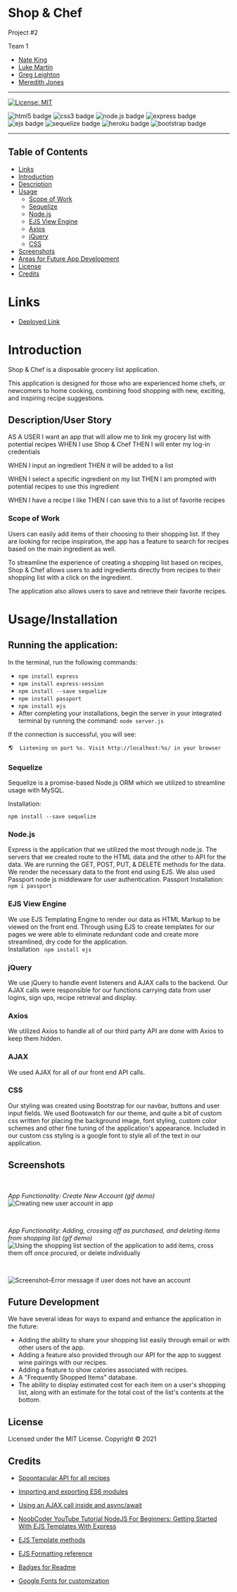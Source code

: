 # Shop & Chef
Project #2

Team 1

 + [Nate King](https://github.com/natemking)
 + [Luke Martin](https://github.com/LukeMartin-123)
 + [Greg Leighton](https://github.com/preussenfahrer)
 + [Meredith Jones](https://github.com/meredithajones)  
---

[![License: MIT](https://img.shields.io/badge/License-MIT-yellow.svg)](https://github.com/natemking/shop_n_chef/blob/main/LICENSE)

![html5 badge](https://img.shields.io/badge/html5%20-%23E34F26.svg?&style=flat&logo=html5&logoColor=white)
![css3 badge](https://img.shields.io/badge/css3%20-%231572B6.svg?&style=flat&logo=css3&logoColor=white)
![node.js badge](https://img.shields.io/badge/node.js%20-%2343853D.svg?&style=flat&logo=node.js&logoColor=white)
![express badge](https://img.shields.io/badge/express.js%20-%23404d59.svg?&style=flat)
![ejs badge](https://img.shields.io/badge/%20EJS%20-%23B4CA65.svg?&style=flatColor=white%22/)
![sequelize badge](https://img.shields.io/badge/Sequelize-%2304AFEF.svg?&style=flat&logoColor=white)
![heroku badge](https://img.shields.io/badge/heroku%20-%23430098.svg?&style=for-the-badge&logo=heroku&logoColor=white)
![bootstrap badge](https://img.shields.io/badge/bootstrap%20-%23563D7C.svg?&style=flat&logo=bootstrap&logoColor=white)

---
## Table of Contents
 * [Links](#links)
 * [Introduction](#introduction)
 * [Description](#description)
 * [Usage](#usage)
    + [Scope of Work](#scope-of-work)
    + [Sequelize](#sequelize)
    + [Node.js](#nodejs)
    + [EJS View Engine](#ejs-view-engine)
    + [Axios](#axios)
    + [jQuery](#jquery)
    + [CSS](#css)
  * [Screenshots](#screenshots)
  * [Areas for Future App Development](#future-development)
  * [License](#license)
  * [Credits](#credits)

# Links

* [Deployed Link](https://shop-n-chef.herokuapp.com/)

# Introduction
  Shop & Chef is a disposable grocery list application. 

   This application is designed for those who are experienced home chefs, or newcomers to home cooking, combining food shopping with new, exciting, and inspiring recipe suggestions. 

## Description/User Story 
  AS A USER I want an app that will allow me to link my grocery list with potential recipes
  WHEN I use Shop & Chef 
  THEN I will enter my log-in credentials

  WHEN I input an ingredient
  THEN it will be added to a list

  WHEN I select a specific ingredient on my list
  THEN I am prompted with potential recipes to use this ingredient

  WHEN I have a recipe I like
  THEN I can save this to a list of favorite recipes


### Scope of Work
Users can easily add items of their choosing to their shopping list. If they are looking for recipe inspiration, the app has a feature to search for recipes based on the main ingredient as well. 

To streamline the experience of creating a shopping list based on recipes, Shop & Chef allows users to add ingredients directly from recipes to their shopping list with a click on the ingredient. 

The application also allows users to save and retrieve their favorite recipes. 

# Usage/Installation
## Running the application: 
  In the terminal, run the following commands:
* `npm install express`
* `npm install express-session`
* `npm install --save sequelize`
* `npm install passport`
* `npm install ejs`
* After completing your installations, begin the server in your integrated terminal by running the command: `node server.js`

If the connection is successful, you will see: 

`🌎  Listening on port %s. Visit http://localhost:%s/ in your browser`

### Sequelize
  Sequelize is a promise-based Node.js ORM which we utilized to streamline usage with MySQL.

  Installation:

`npm install --save sequelize`

### Node.js

Express is the application that we utilized the most through node.js. The servers that we created route to the HTML data and the other to API for the data. 
We are running the GET, POST, PUT, & DELETE methods for the data. We render the necessary data to the front end using EJS.
We also used Passport node js middleware for user authentication.
Passport Installation: 
`npm i passport` 

### EJS View Engine
We use EJS Templating Engine to render our data as HTML Markup to be viewed on the front end. Through using EJS to create templates for our pages we were able to eliminate redundant code and create more streamlined, dry code for the application.  
Installation
` npm install ejs`
 
### jQuery
We use jQuery to handle event listeners and AJAX calls to the backend. Our AJAX calls were responsible for our functions carrying data from user logins, sign ups, recipe retrieval and display. 

### Axios
We utilized Axios to handle all of our third party API are done with Axios to keep them hidden. 

### AJAX
We used AJAX for all of our front end API calls. 

### CSS
Our styling was created using Bootstrap for our navbar, buttons and user input fields. We used Bootswatch for our theme, and quite a bit of custom css written for placing the background image, font styling, custom color schemes and other fine tuning of the application's appearance. Included in our custom css styling is a google font to style all of the text in our application. 

## Screenshots


<br>

 _App Functionality: Create New Account (gif demo)_
<br>
![Creating new user account in app](public/assets/imgs/gifs/s_c_1.gif)

<br>

 _App Functionality: Adding, crossing off as purchased, and deleting items from shopping list (gif demo)_
<br>
![Using the shopping list section of the application to add items, cross them off once procured, or delete individually](public/assets/imgs/gifs/s_c_2.gif)

<br>

![Screenshot–Error message if user does not have an account](public/assets/imgs/screenshot2.png)

## Future Development
We have several ideas for ways to expand and enhance the application in the future:

* Adding the ability to share your shopping list easily through email or with other users of the app.
* Adding a feature also provided through our API for the app to suggest wine pairings with our recipes. 
* Adding a feature to show calories associated with recipes.
* A "Frequently Shopped Items" database. 
* The ability to display estimated cost for each item on a user's shopping list, along with an estimate for the total cost of the list's contents at the bottom. 

## License
Licensed under the MIT License. Copyright © 2021

## Credits

* [Spoontacular API for all recipes](https://spoonacular.com/food-api)

* [Importing and exporting ES6 modules](https://www.digitalocean.com/community/tutorials/js-modules-es6)

* [Using an AJAX call inside and async/await](https://petetasker.com/using-async-await-jquerys-ajax)  

* [NoobCoder YouTube Tutorial NodeJS For Beginners: Getting Started With EJS Templates With Express](https://www.youtube.com/watch?v=VM-2xSaDxJc) 

* [EJS Template methods](https://ejs.co/)

* [EJS Formatting reference](https://github.com/mde/ejs)

* [Badges for Readme](https://github.com/Ileriayo/markdown-badges) 

* [Google Fonts for customization](https://fonts.google.com/)

